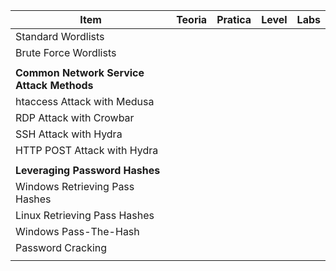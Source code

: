 | Item                                      | Teoria | Pratica | Level | Labs |
| ----------------------------------------- | ------ | ------- | ----- | ---- |
| Standard Wordlists                        |        |         |       |      |
| Brute Force Wordlists                     |        |         |       |      |
|                                           |        |         |       |      |
| **Common Network Service Attack Methods** |        |         |       |      |
| htaccess Attack with Medusa               |        |         |       |      |
| RDP Attack with Crowbar                   |        |         |       |      |
| SSH Attack with Hydra                     |        |         |       |      |
| HTTP POST Attack with Hydra               |        |         |       |      |
|                                           |        |         |       |      |
| **Leveraging Password Hashes**            |        |         |       |      |
| Windows Retrieving Pass Hashes            |        |         |       |      |
| Linux Retrieving Pass Hashes              |        |         |       |      |
| Windows Pass-The-Hash                     |        |         |       |      |
| Password Cracking                         |        |         |       |      |
|                                           |        |         |       |      |
